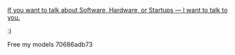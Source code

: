 [If you want to talk about Software, Hardware, or Startups — I want to talk to you.](https://notjam.es/lets-chat/)

:)

Free my models 70686adb73
